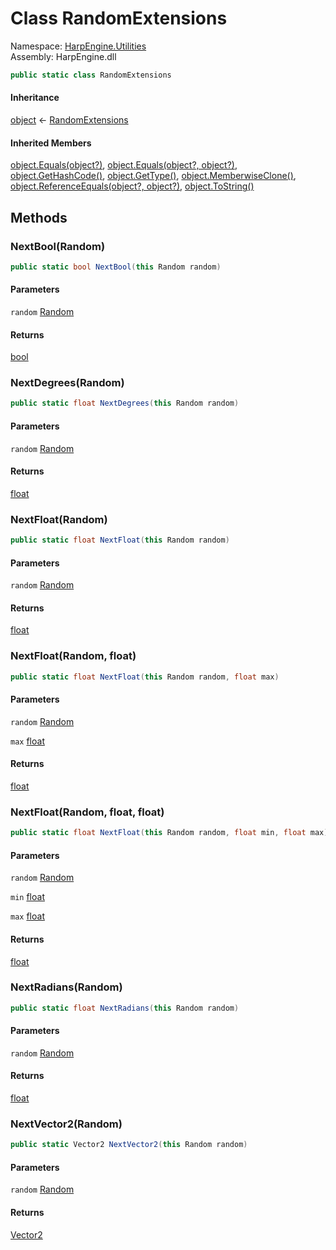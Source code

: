 # <a id="HarpEngine_Utilities_RandomExtensions"></a> Class RandomExtensions

Namespace: [HarpEngine.Utilities](HarpEngine.Utilities.md)  
Assembly: HarpEngine.dll  

```csharp
public static class RandomExtensions
```

#### Inheritance

[object](https://learn.microsoft.com/dotnet/api/system.object) ← 
[RandomExtensions](HarpEngine.Utilities.RandomExtensions.md)

#### Inherited Members

[object.Equals\(object?\)](https://learn.microsoft.com/dotnet/api/system.object.equals\#system\-object\-equals\(system\-object\)), 
[object.Equals\(object?, object?\)](https://learn.microsoft.com/dotnet/api/system.object.equals\#system\-object\-equals\(system\-object\-system\-object\)), 
[object.GetHashCode\(\)](https://learn.microsoft.com/dotnet/api/system.object.gethashcode), 
[object.GetType\(\)](https://learn.microsoft.com/dotnet/api/system.object.gettype), 
[object.MemberwiseClone\(\)](https://learn.microsoft.com/dotnet/api/system.object.memberwiseclone), 
[object.ReferenceEquals\(object?, object?\)](https://learn.microsoft.com/dotnet/api/system.object.referenceequals), 
[object.ToString\(\)](https://learn.microsoft.com/dotnet/api/system.object.tostring)

## Methods

### <a id="HarpEngine_Utilities_RandomExtensions_NextBool_System_Random_"></a> NextBool\(Random\)

```csharp
public static bool NextBool(this Random random)
```

#### Parameters

`random` [Random](https://learn.microsoft.com/dotnet/api/system.random)

#### Returns

 [bool](https://learn.microsoft.com/dotnet/api/system.boolean)

### <a id="HarpEngine_Utilities_RandomExtensions_NextDegrees_System_Random_"></a> NextDegrees\(Random\)

```csharp
public static float NextDegrees(this Random random)
```

#### Parameters

`random` [Random](https://learn.microsoft.com/dotnet/api/system.random)

#### Returns

 [float](https://learn.microsoft.com/dotnet/api/system.single)

### <a id="HarpEngine_Utilities_RandomExtensions_NextFloat_System_Random_"></a> NextFloat\(Random\)

```csharp
public static float NextFloat(this Random random)
```

#### Parameters

`random` [Random](https://learn.microsoft.com/dotnet/api/system.random)

#### Returns

 [float](https://learn.microsoft.com/dotnet/api/system.single)

### <a id="HarpEngine_Utilities_RandomExtensions_NextFloat_System_Random_System_Single_"></a> NextFloat\(Random, float\)

```csharp
public static float NextFloat(this Random random, float max)
```

#### Parameters

`random` [Random](https://learn.microsoft.com/dotnet/api/system.random)

`max` [float](https://learn.microsoft.com/dotnet/api/system.single)

#### Returns

 [float](https://learn.microsoft.com/dotnet/api/system.single)

### <a id="HarpEngine_Utilities_RandomExtensions_NextFloat_System_Random_System_Single_System_Single_"></a> NextFloat\(Random, float, float\)

```csharp
public static float NextFloat(this Random random, float min, float max)
```

#### Parameters

`random` [Random](https://learn.microsoft.com/dotnet/api/system.random)

`min` [float](https://learn.microsoft.com/dotnet/api/system.single)

`max` [float](https://learn.microsoft.com/dotnet/api/system.single)

#### Returns

 [float](https://learn.microsoft.com/dotnet/api/system.single)

### <a id="HarpEngine_Utilities_RandomExtensions_NextRadians_System_Random_"></a> NextRadians\(Random\)

```csharp
public static float NextRadians(this Random random)
```

#### Parameters

`random` [Random](https://learn.microsoft.com/dotnet/api/system.random)

#### Returns

 [float](https://learn.microsoft.com/dotnet/api/system.single)

### <a id="HarpEngine_Utilities_RandomExtensions_NextVector2_System_Random_"></a> NextVector2\(Random\)

```csharp
public static Vector2 NextVector2(this Random random)
```

#### Parameters

`random` [Random](https://learn.microsoft.com/dotnet/api/system.random)

#### Returns

 [Vector2](https://learn.microsoft.com/dotnet/api/system.numerics.vector2)

